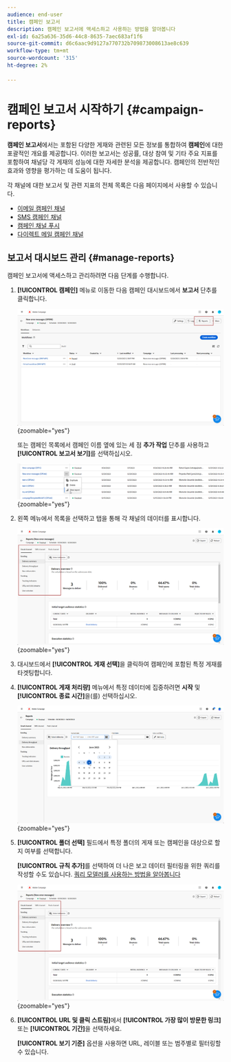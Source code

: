 ```yaml
---
audience: end-user
title: 캠페인 보고서
description: 캠페인 보고서에 액세스하고 사용하는 방법을 알아봅니다
exl-id: 6a25a636-35d6-44c8-8635-7aec683af1f6
source-git-commit: d6c6aac9d9127a770732b709873008613ae8c639
workflow-type: tm+mt
source-wordcount: '315'
ht-degree: 2%

---
```


# 캠페인 보고서 시작하기 {#campaign-reports}

**캠페인 보고서**&#x200B;에서는 포함된 다양한 게재와 관련된 모든 정보를 통합하여 **캠페인**&#x200B;에 대한 포괄적인 개요를 제공합니다. 이러한 보고서는 성공률, 대상 참여 및 기타 주요 지표를 포함하여 채널당 각 게재의 성능에 대한 자세한 분석을 제공합니다. 캠페인의 전반적인 효과와 영향을 평가하는 데 도움이 됩니다.

각 채널에 대한 보고서 및 관련 지표의 전체 목록은 다음 페이지에서 사용할 수 있습니다.

* [이메일 캠페인 채널](campaign-reports-email.md)
* [SMS 캠페인 채널](campaign-reports-sms.md)
* [캠페인 채널 푸시](campaign-reports-push.md)
* [다이렉트 메일 캠페인 채널](campaign-reports-direct-mail.md)

## 보고서 대시보드 관리 {#manage-reports}

캠페인 보고서에 액세스하고 관리하려면 다음 단계를 수행합니다.

1. **[!UICONTROL 캠페인]** 메뉴로 이동한 다음 캠페인 대시보드에서 **보고서** 단추를 클릭합니다.

   ![캠페인 메뉴 및 보고서 단추를 표시하는 스크린샷](assets/manage_campaign_report_2.png){zoomable="yes"}

   또는 캠페인 목록에서 캠페인 이름 옆에 있는 세 점 **추가 작업** 단추를 사용하고 **[!UICONTROL 보고서 보기]**&#x200B;를 선택하십시오.

   ![추가 작업 단추 및 보고서 보기 옵션을 보여 주는 스크린샷](assets/manage_campaign_report_1.png){zoomable="yes"}

1. 왼쪽 메뉴에서 목록을 선택하고 탭을 통해 각 채널의 데이터를 표시합니다.

   ![채널 데이터에 대한 보고서 옵션 및 탭이 있는 왼쪽 메뉴를 보여 주는 스크린샷](assets/manage_campaign_report_4.png){zoomable="yes"}

1. 대시보드에서 **[!UICONTROL 게재 선택]**&#x200B;을 클릭하여 캠페인에 포함된 특정 게재를 타겟팅합니다.

1. **[!UICONTROL 게재 처리량]** 메뉴에서 특정 데이터에 집중하려면 **시작** 및 **[!UICONTROL 종료 시간]**&#x200B;을(를) 선택하십시오.

   ![시작 및 종료 시간 옵션이 있는 게재 처리량 메뉴를 보여 주는 스크린샷](assets/manage_campaign_report_3.png){zoomable="yes"}

1. **[!UICONTROL 폴더 선택]** 필드에서 특정 폴더의 게재 또는 캠페인을 대상으로 할지 여부를 선택합니다.

   **[!UICONTROL 규칙 추가]**&#x200B;를 선택하여 더 나은 보고 데이터 필터링을 위한 쿼리를 작성할 수도 있습니다. [쿼리 모델러를 사용하는 방법을 알아봅니다](../query/query-modeler-overview.md)

   ![폴더 선택 필드 및 규칙 추가 옵션을 보여 주는 스크린샷](assets/manage_campaign_report_4.png){zoomable="yes"}

1. **[!UICONTROL URL 및 클릭 스트림]**&#x200B;에서 **[!UICONTROL 가장 많이 방문한 링크]** 또는 **[!UICONTROL 기간]**&#x200B;을 선택하세요.

   **[!UICONTROL 보기 기준]** 옵션을 사용하면 URL, 레이블 또는 범주별로 필터링할 수 있습니다.